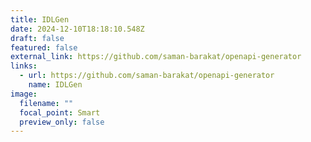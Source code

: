 ```yaml
---
title: IDLGen
date: 2024-12-10T18:18:10.548Z
draft: false
featured: false
external_link: https://github.com/saman-barakat/openapi-generator
links:
  - url: https://github.com/saman-barakat/openapi-generator
    name: IDLGen
image:
  filename: ""
  focal_point: Smart
  preview_only: false
---
```

